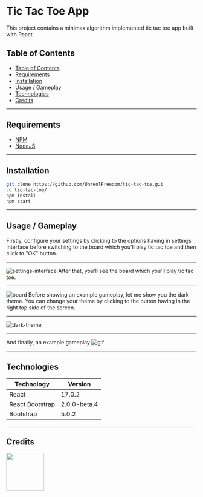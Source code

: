 # Tic Tac Toe App
This project contains a minimax algorithm implemented tic tac toe app built with React.

## Table of Contents
- [Table of Contents](#table-of-contents)
- [Requirements](#requirements)
- [Installation](#installation)
- [Usage / Gameplay](#usage--gameplay)
- [Technologies](#technologies)
- [Credits](#credits)

----
<a name="Requirements"></a>
## Requirements
* [NPM](https://www.npmjs.com/)
* [NodeJS](https://nodejs.org/en/)
___

<a name="Installation"></a>
## Installation
```bash
git clone https://github.com/UnreolFreedom/tic-tac-toe.git
cd tic-tac-toe/
npm install
npm start
```
---
<a name="Usage"></a>
## Usage / Gameplay
Firstly, configure your settings by clicking to the options having in settings interface before switching to the board which you'll play tic tac toe and then click to "OK" button.
___
![settings-interface](https://user-images.githubusercontent.com/81323808/129343585-d9c894a0-d39e-47a7-885f-7e14b40c410a.png)
After that, you'll see the board which you'll play tic tac toe.
___
![board](https://user-images.githubusercontent.com/81323808/129342207-c153b989-698f-4808-83f5-f96011ed2fbe.png)
Before showing an example gameplay, let me show you the dark theme. You can change your theme by clicking to the button having in the right top side of the screen.
___
![dark-theme](https://user-images.githubusercontent.com/81323808/129342269-8454f293-7b71-42e2-9b5f-b8e8225d6240.png)
___
And finally, an example gameplay 
![gif](https://user-images.githubusercontent.com/81323808/129346406-18fc7be9-e8c3-470f-a0a9-c33d5d733df7.gif)


---
<a name="Technologies"></a>
## Technologies
| Technology  | Version |
| ------------- | ------------- |
| React  | 17.0.2  |
| React Bootstrap | 2.0.0-beta.4  |
| Bootstrap | 5.0.2 |
___

<a name="Credits"></a>
## Credits
<img src="https://avatars.githubusercontent.com/u/81323808?v=4" width="100px"></img>
